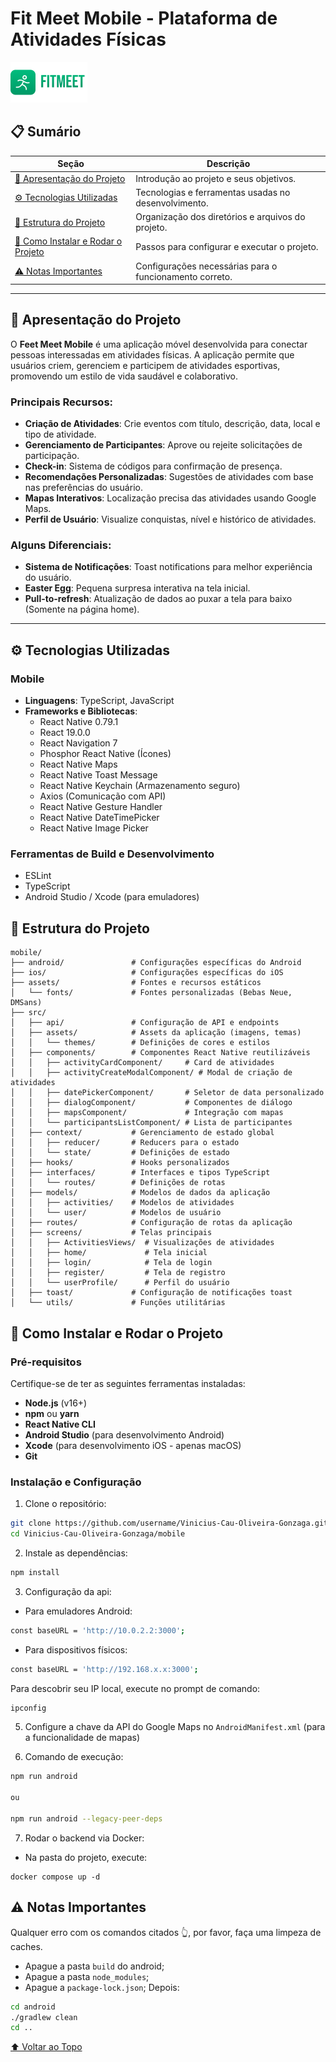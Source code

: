 # Fit Meet Mobile - Plataforma de Atividades Físicas

![Feet Meet Logo](assets/images/Logo.png)

## 📋 Sumário

| Seção                          | Descrição                                                                 |
|--------------------------------|---------------------------------------------------------------------------|
| [📖 Apresentação do Projeto](#-apresentação-do-projeto)               | Introdução ao projeto e seus objetivos.                                  |
| [⚙️ Tecnologias Utilizadas](#️-tecnologias-utilizadas)               | Tecnologias e ferramentas usadas no desenvolvimento.                     |
| [📂 Estrutura do Projeto](#-estrutura-do-projeto)                     | Organização dos diretórios e arquivos do projeto.                        |
| [🚀 Como Instalar e Rodar o Projeto](#-como-instalar-e-rodar-o-projeto) | Passos para configurar e executar o projeto.    |
| [⚠️ Notas Importantes](#️-notas-importantes)                          | Configurações necessárias para o funcionamento correto.                  |

---

## 📖 Apresentação do Projeto

O **Feet Meet Mobile** é uma aplicação móvel desenvolvida para conectar pessoas interessadas em atividades físicas. A aplicação permite que usuários criem, gerenciem e participem de atividades esportivas, promovendo um estilo de vida saudável e colaborativo.

### Principais Recursos:
- **Criação de Atividades**: Crie eventos com título, descrição, data, local e tipo de atividade.
- **Gerenciamento de Participantes**: Aprove ou rejeite solicitações de participação.
- **Check-in**: Sistema de códigos para confirmação de presença.
- **Recomendações Personalizadas**: Sugestões de atividades com base nas preferências do usuário.
- **Mapas Interativos**: Localização precisa das atividades usando Google Maps.
- **Perfil de Usuário**: Visualize conquistas, nível e histórico de atividades.

### Alguns Diferenciais:
- **Sistema de Notificações**: Toast notifications para melhor experiência do usuário.
- **Easter Egg**: Pequena surpresa interativa na tela inicial.
- **Pull-to-refresh**: Atualização de dados ao puxar a tela para baixo (Somente na página home).

---

## ⚙️ Tecnologias Utilizadas

### **Mobile**
- **Linguagens**: TypeScript, JavaScript
- **Frameworks e Bibliotecas**:
  - React Native 0.79.1
  - React 19.0.0
  - React Navigation 7
  - Phosphor React Native (Ícones)
  - React Native Maps
  - React Native Toast Message
  - React Native Keychain (Armazenamento seguro)
  - Axios (Comunicação com API)
  - React Native Gesture Handler
  - React Native DateTimePicker
  - React Native Image Picker

### **Ferramentas de Build e Desenvolvimento**
- ESLint
- TypeScript
- Android Studio / Xcode (para emuladores)

## 📂 Estrutura do Projeto

```
mobile/
├── android/               # Configurações específicas do Android
├── ios/                   # Configurações específicas do iOS
├── assets/                # Fontes e recursos estáticos
│   └── fonts/             # Fontes personalizadas (Bebas Neue, DMSans)
├── src/
│   ├── api/               # Configuração de API e endpoints
│   ├── assets/            # Assets da aplicação (imagens, temas)
│   │   └── themes/        # Definições de cores e estilos
│   ├── components/        # Componentes React Native reutilizáveis
│   │   ├── activityCardComponent/     # Card de atividades
│   │   ├── activityCreateModalComponent/ # Modal de criação de atividades
│   │   ├── datePickerComponent/       # Seletor de data personalizado
│   │   ├── dialogComponent/           # Componentes de diálogo
│   │   ├── mapsComponent/             # Integração com mapas
│   │   └── participantsListComponent/ # Lista de participantes
│   ├── context/           # Gerenciamento de estado global
│   │   ├── reducer/       # Reducers para o estado
│   │   └── state/         # Definições de estado
│   ├── hooks/             # Hooks personalizados
│   ├── interfaces/        # Interfaces e tipos TypeScript
│   │   └── routes/        # Definições de rotas
│   ├── models/            # Modelos de dados da aplicação
│   │   ├── activities/    # Modelos de atividades
│   │   └── user/          # Modelos de usuário
│   ├── routes/            # Configuração de rotas da aplicação
│   ├── screens/           # Telas principais
│   │   ├── ActivitiesViews/  # Visualizações de atividades
│   │   ├── home/             # Tela inicial
│   │   ├── login/            # Tela de login
│   │   ├── register/         # Tela de registro
│   │   └── userProfile/      # Perfil do usuário
│   ├── toast/             # Configuração de notificações toast
│   └── utils/             # Funções utilitárias 
```

## 🚀 Como Instalar e Rodar o Projeto

### Pré-requisitos

Certifique-se de ter as seguintes ferramentas instaladas:
- **Node.js** (v16+)
- **npm** ou **yarn**
- **React Native CLI**
- **Android Studio** (para desenvolvimento Android)
- **Xcode** (para desenvolvimento iOS - apenas macOS)
- **Git**

### Instalação e Configuração

1. Clone o repositório:
```bash
git clone https://github.com/username/Vinicius-Cau-Oliveira-Gonzaga.git
cd Vinicius-Cau-Oliveira-Gonzaga/mobile
```

2. Instale as dependências:
```bash
npm install
```

3. Configuração da api:
- Para emuladores Android:
```bash
const baseURL = 'http://10.0.2.2:3000';
```

- Para dispositivos físicos:
```bash
const baseURL = 'http://192.168.x.x:3000';
```

Para descobrir seu IP local, execute no prompt de comando:
```bash
ipconfig
```

5. Configure a chave da API do Google Maps no `AndroidManifest.xml` (para a funcionalidade de mapas)

6. Comando de execução:

```bash
npm run android

ou

npm run android --legacy-peer-deps
```

7. Rodar o backend via Docker:
- Na pasta do projeto, execute:

```
docker compose up -d
```

## ⚠️ Notas Importantes
Qualquer erro com os comandos citados 👆, por favor, faça uma limpeza de caches.
- Apague a pasta `build` do android;
- Apague a pasta `node_modules`;
- Apague a `package-lock.json`;
Depois:

```bash
cd android
./gradlew clean
cd ..
```

[⬆️ Voltar ao Topo](#fit-meet-mobile---plataforma-de-atividades-físicas)

